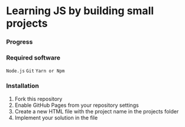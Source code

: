 # Learning JS by building small projects

### Progress

### Required software
`Node.js`
`Git`
`Yarn or Npm`

### Installation
1. Fork this repository
2. Enable GitHub Pages from your repository settings
2. Create a new HTML file with the project name in the projects folder
3. Implement your solution in the file


